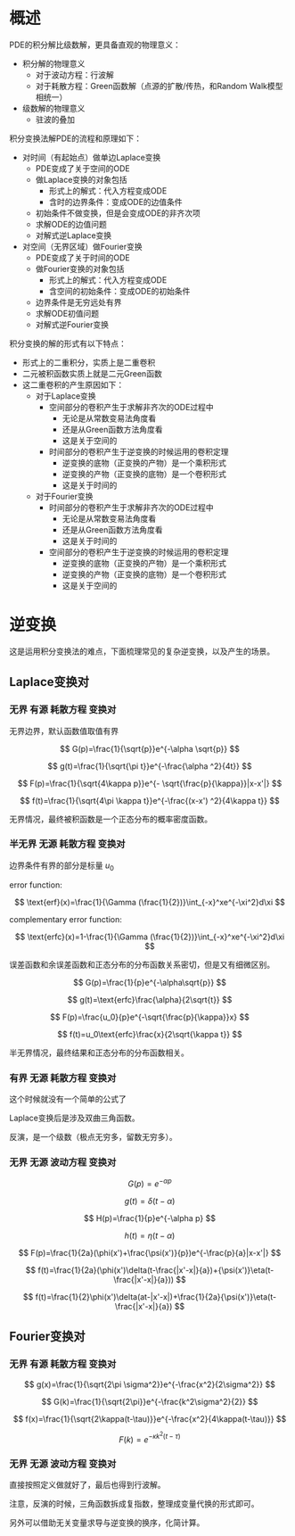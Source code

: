 # 概述
PDE的积分解比级数解，更具备直观的物理意义：
* 积分解的物理意义
  * 对于波动方程：行波解
  * 对于耗散方程：Green函数解（点源的扩散/传热，和Random Walk模型相统一）
* 级数解的物理意义
  * 驻波的叠加

积分变换法解PDE的流程和原理如下：
* 对时间（有起始点）做单边Laplace变换
  * PDE变成了关于空间的ODE
  * 做Laplace变换的对象包括
    * 形式上的解式：代入方程变成ODE
    * 含时的边界条件：变成ODE的边值条件
  * 初始条件不做变换，但是会变成ODE的非齐次项
  * 求解ODE的边值问题
  * 对解式逆Laplace变换
* 对空间（无界区域）做Fourier变换
  * PDE变成了关于时间的ODE
  * 做Fourier变换的对象包括
    * 形式上的解式：代入方程变成ODE
    * 含空间的初始条件：变成ODE的初始条件
  * 边界条件是无穷远处有界
  * 求解ODE初值问题
  * 对解式逆Fourier变换
  
积分变换的解的形式有以下特点：
* 形式上的二重积分，实质上是二重卷积
* 二元被积函数实质上就是二元Green函数
* 这二重卷积的产生原因如下：
  * 对于Laplace变换
    * 空间部分的卷积产生于求解非齐次的ODE过程中
      * 无论是从常数变易法角度看 
      * 还是从Green函数方法角度看
      * 这是关于空间的
    * 时间部分的卷积产生于逆变换的时候运用的卷积定理
      * 逆变换的底物（正变换的产物）是一个乘积形式
      * 逆变换的产物（正变换的底物）是一个卷积形式
      * 这是关于时间的
  * 对于Fourier变换
    * 时间部分的卷积产生于求解非齐次的ODE过程中
      * 无论是从常数变易法角度看 
      * 还是从Green函数方法角度看
      * 这是关于时间的
    * 空间部分的卷积产生于逆变换的时候运用的卷积定理
      * 逆变换的底物（正变换的产物）是一个乘积形式
      * 逆变换的产物（正变换的底物）是一个卷积形式
      * 这是关于空间的

# 逆变换
这是运用积分变换法的难点，下面梳理常见的复杂逆变换，以及产生的场景。
## Laplace变换对
### 无界 有源 耗散方程 变换对
无界边界，默认函数值取值有界

$$
G(p)=\frac{1}{\sqrt{p}}e^{-\alpha \sqrt{p}}
$$

$$
g(t)=\frac{1}{\sqrt{\pi t}}e^{-\frac{\alpha ^2}{4t}}
$$

$$
F(p)=\frac{1}{\sqrt{4\kappa p}}e^{- \sqrt{\frac{p}{\kappa}}|x-x'|}
$$

$$
f(t)=\frac{1}{\sqrt{4\pi \kappa t}}e^{-\frac{(x-x') ^2}{4\kappa t}}
$$


无界情况，最终被积函数是一个正态分布的概率密度函数。
### 半无界 无源 耗散方程 变换对
边界条件有界的部分是标量 $u_0$ 

error function:

$$
\text{erf}(x)=\frac{1}{\Gamma (\frac{1}{2})}\int_{-x}^xe^{-\xi^2}d\xi
$$

complementary error function:

$$
\text{erfc}(x)=1-\frac{1}{\Gamma (\frac{1}{2})}\int_{-x}^xe^{-\xi^2}d\xi
$$

误差函数和余误差函数和正态分布的分布函数关系密切，但是又有细微区别。

$$
G(p)=\frac{1}{p}e^{-\alpha\sqrt{p}}
$$

$$
g(t)=\text{erfc}\frac{\alpha}{2\sqrt{t}}
$$

$$
F(p)=\frac{u_0}{p}e^{-\sqrt{\frac{p}{\kappa}}x}
$$

$$
f(t)=u_0\text{erfc}\frac{x}{2\sqrt{\kappa t}}
$$


半无界情况，最终结果和正态分布的分布函数相关。
### 有界 无源 耗散方程 变换对
这个时候就没有一个简单的公式了

Laplace变换后是涉及双曲三角函数。

反演，是一个级数（极点无穷多，留数无穷多）。
### 无界 无源 波动方程 变换对

$$
G(p)=e^{-\alpha p}
$$

$$
g(t)=\delta({t-\alpha })
$$

$$
H(p)=\frac{1}{p}e^{-\alpha p}
$$

$$
h(t)=\eta({t-\alpha })
$$

$$
F(p)=\frac{1}{2a}(\phi(x')+\frac{\psi(x')}{p})e^{-\frac{p}{a}|x-x'|}
$$

$$
f(t)=\frac{1}{2a}(\phi(x')\delta(t-\frac{|x'-x|}{a})+{\psi(x')}\eta(t-\frac{|x'-x|}{a}))
$$

$$
f(t)=\frac{1}{2}\phi(x')\delta(at-|x'-x|)+\frac{1}{2a}{\psi(x')}\eta(t-\frac{|x'-x|}{a})
$$

## Fourier变换对
### 无界 有源 耗散方程 变换对

$$
g(x)=\frac{1}{\sqrt{2\pi \sigma^2}}e^{-\frac{x^2}{2\sigma^2}}
$$

$$
G(k)=\frac{1}{\sqrt{2\pi}}e^{-\frac{k^2\sigma^2}{2}}
$$

$$
f(x)=\frac{1}{\sqrt{2\kappa(t-\tau)}}e^{-\frac{x^2}{4\kappa(t-\tau)}}
$$

$$
F(k)=e^{-\kappa k^2(t-\tau)}
$$

### 无界 无源 波动方程 变换对

直接按照定义做就好了，最后也得到行波解。

注意，反演的时候，三角函数拆成复指数，整理成变量代换的形式即可。

另外可以借助无关变量求导与逆变换的换序，化简计算。